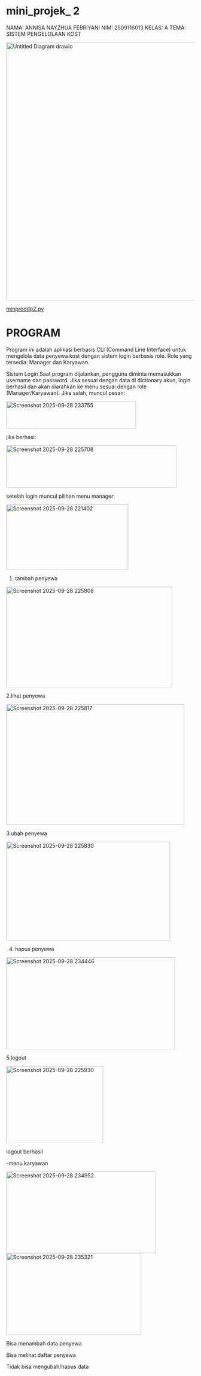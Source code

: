 # mini_projek_ 2

NAMA: ANNISA NAYZHUA FEBRIYANI
NIM: 2509116013
KELAS: A
TEMA: SISTEM PENGELOLAAN KOST

<img width="1307" height="690" alt="Untitled Diagram drawio" src="https://github.com/user-attachments/assets/dc5e303f-42de-4561-accb-8ef504c86aa0" />

[minproddp2.py](https://github.com/user-attachments/files/22583505/minproddp2.py)

# PROGRAM

Program ini adalah aplikasi berbasis CLI (Command Line Interface) untuk mengelola data penyewa kost dengan sistem login berbasis role. Role yang tersedia: Manager dan Karyawan.


Sistem Login
Saat program dijalankan, pengguna diminta memasukkan username dan password.
Jika sesuai dengan data di dictionary akun, login berhasil dan akan diarahkan ke menu sesuai dengan role (Manager/Karyawan).
Jika salah, muncul pesan:

<img width="347" height="73" alt="Screenshot 2025-09-28 233755" src="https://github.com/user-attachments/assets/5c0f2d3b-557a-4bfe-bccf-c25de5ef1522" />


jika berhasi:

<img width="455" height="113" alt="Screenshot 2025-09-28 225708" src="https://github.com/user-attachments/assets/57406072-658b-4675-8460-af9f4fceaf78" />

setelah login muncul pilihan menu manager:

<img width="326" height="175" alt="Screenshot 2025-09-28 221402" src="https://github.com/user-attachments/assets/7408fc34-d68d-4b66-b447-660d7cfbb921" />


1. tambah penyewa

<img width="444" height="269" alt="Screenshot 2025-09-28 225808" src="https://github.com/user-attachments/assets/90e9bc45-4dd5-4304-8a0a-a5744cee33ca" />

2.lihat penyewa

<img width="476" height="323" alt="Screenshot 2025-09-28 225817" src="https://github.com/user-attachments/assets/1b179d1c-dba2-4c7f-8286-448b5d1aacba" />

3.ubah penyewa

<img width="438" height="264" alt="Screenshot 2025-09-28 225830" src="https://github.com/user-attachments/assets/a0cd53b0-4f1e-4b0a-80a4-b9e1c83ae4ea" />

4. hapus penyewa

<img width="451" height="246" alt="Screenshot 2025-09-28 234446" src="https://github.com/user-attachments/assets/119737bf-d46a-4b21-9f1b-ee1784f5269e" />

5.logout

<img width="259" height="206" alt="Screenshot 2025-09-28 225930" src="https://github.com/user-attachments/assets/154701d6-8d9e-4d5f-b2e6-c601d8732d5b" />
 
 logout berhasil


-menu karyawan

<img width="399" height="218" alt="Screenshot 2025-09-28 234952" src="https://github.com/user-attachments/assets/296b8b7f-9231-4719-b5b3-9b881754f7b4" />

<img width="361" height="219" alt="Screenshot 2025-09-28 235321" src="https://github.com/user-attachments/assets/d1792a9d-3348-41e9-9caa-c95a8a76f2fd" />


Bisa menambah data penyewa

Bisa melihat daftar penyewa

Tidak bisa mengubah/hapus data












